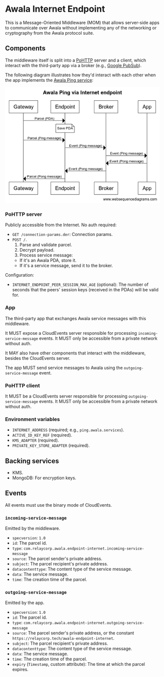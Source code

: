 # Awala Internet Endpoint

This is a Message-Oriented Middleware (MOM) that allows server-side apps to communicate over Awala without implementing any of the networking or cryptography from the Awala protocol suite.

## Components

The middleware itself is split into a [PoHTTP](https://specs.awala.network/RS-007) server and a client, which interact with the third-party app via a broker (e.g., [Google PubSub](https://cloud.google.com/pubsub)).

The following diagram illustrates how they'd interact with each other when the app implements the [Awala Ping service](https://specs.awala.network/RS-014):

![](./diagram.png)

### PoHTTP server

Publicly accessible from the Internet. No auth required:

- `GET /connection-params.der`: Connection params.
- `POST /`.
  1. Parse and validate parcel.
  2. Decrypt payload.
  3. Process service message:
    - If it's an Awala PDA, store it.
    - If it's a service message, send it to the broker.

Configuration:

- `INTERNET_ENDPOINT_PEER_SESSION_MAX_AGE` (optional): The number of seconds that the peers' session keys (received in the PDAs) will be valid for.

### App

The third-party app that exchanges Awala service messages with this middleware.

It MUST expose a CloudEvents server responsible for processing `incoming-service-message` events. It MUST only be accessible from a private network without auth.

It MAY also have other components that interact with the middleware, besides the CloudEvents server.

The app MUST send service messages to Awala using the `outgoing-service-message` event.

### PoHTTP client

It MUST be a CloudEvents server responsible for processing `outgoing-service-message` events. It MUST only be accessible from a private network without auth.

### Environment variables

- `INTERNET_ADDRESS` (required; e.g., `ping.awala.services`).
- `ACTIVE_ID_KEY_REF` (required).
- `KMS_ADAPTER` (required).
- `PRIVATE_KEY_STORE_ADAPTER` (required).

## Backing services

- KMS.
- MongoDB: For encryption keys.

## Events

All events must use the binary mode of CloudEvents.

### `incoming-service-message`

Emitted by the middleware.

- `specversion`: `1.0`
- `id`: The parcel id.
- `type`: `com.relaycorp.awala.endpoint-internet.incoming-service-message`
- `source`: The parcel sender's private address.
- `subject`: The parcel recipient's private address.
- `datacontenttype`: The content type of the service message.
- `data`: The service message.
- `time`: The creation time of the parcel.

### `outgoing-service-message`

Emitted by the app.

- `specversion`: `1.0`
- `id`: The parcel id.
- `type`: `com.relaycorp.awala.endpoint-internet.outgoing-service-message`
- `source`: The parcel sender's private address, or the constant `https://relaycorp.tech/awala-endpoint-internet`.
- `subject`: The parcel recipient's private address.
- `datacontenttype`: The content type of the service message.
- `data`: The service message.
- `time`: The creation time of the parcel.
- `expiry` (`Timestamp`, custom attribute): The time at which the parcel expires.
